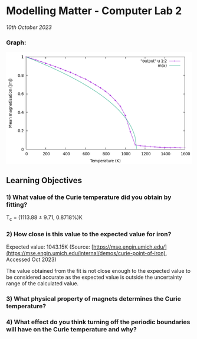 # **Modelling Matter - Computer Lab 2**
*10th October 2023*

### **Graph:**
![test](https://github.com/JamboPE/physics-modelling-matter/blob/main/2023-10-10/curie/Plotted_graph.png?raw=true)

## Learning Objectives

### **1) What value of the Curie temperature did you obtain by fitting?**
T<sub>c</sub> = (1113.88 ± 9.71, 0.8718%)K
       
### 2) **How close is this value to the expected value for iron?**
Expected value: 1043.15K (Source: [https://mse.engin.umich.edu/](https://mse.engin.umich.edu/internal/demos/curie-point-of-iron), Accessed Oct 2023)

The value obtained from the fit is not close enough to the expected value to be considered accurate as the expected value is outside the uncertainty range of the calculated value.

### 3) **What physical property of magnets determines the Curie temperature?**
       

### 4) **What effect do you think turning off the periodic boundaries will have on the Curie temperature and why?**
